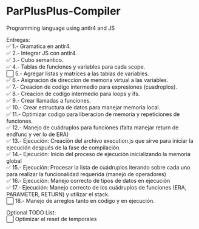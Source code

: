 # ParPlusPlus-Compiler
Programming language using antlr4 and JS

Entregas: <br />
:white_check_mark: 1.- Gramatica en antlr4. <br />
:white_check_mark: 2.- Integrar JS con antlr4. <br />
:white_check_mark: 3.- Cubo semantico. <br />
:white_check_mark: 4.- Tablas de funciones y variables para cada scope. <br />
:white_large_square: 5.- Agregar listas y matrices a las tablas de variables. <br />
:white_check_mark: 6.- Asignacion de direccion de memoria virtual a las variables. <br />
:white_check_mark: 7.- Creacion de codigo intermedio para expresiones (cuadroplos). <br />
:white_check_mark: 8.- Creacion de codigo intermedio para loops y ifs. <br />
:white_check_mark: 9.- Crear llamadas a funciones. <br />
:white_check_mark: 10.- Crear estructura de datos para manejar memoria local. <br />
:white_check_mark: 11.- Optimizar codigo para liberacion de memoria y repeticiones de funciones. <br />
:white_check_mark: 12.- Manejo de cuádruplos para funciones (falta manejar return de endfunc y ver lo de ERA) <br />
:white_check_mark: 13.- Ejecución: Creación del archivo execution.js que sirve para iniciar la ejecución después de la fase de compilación. <br />
:white_check_mark: 14.- Ejecución: Inicio del proceso de ejecución inicializando la memoria global  <br />
:white_check_mark: 15.- Ejecución: Procesar la lista de cuádruplos iterando sobre cada uno para realizar la funcionalidad requerida (manejo de operadores) <br />
:white_check_mark: 16.- Ejecución: Manejo correcto de tipos de datos en ejecución <br />
:white_check_mark: 17.- Ejecución: Manejo correcto de los cuádruplos de funciones (ERA, PARAMETER, RETURN) y utilizar el stack. <br />
:white_large_square: 18.- Manejo de arreglos tanto en código y en ejecución. <br />

Optional TODO List: <br />
:white_large_square: Optimizar el reset de temporales <br />
